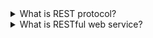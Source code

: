 <details>
  <summary>What is REST protocol?</summary>

Architectural style and set of principles for designing networked applications, primarily used for creating web services:
- stateless
- supports different formats like JSON, XML, etc.
- Client-Server Architecture
- Uniform Interface: Resources are identified by URIs, Clients interact with resources by using representations (JSON, XML, etc.)
</details>

<details>
  <summary>What is RESTful web service?</summary>

A RESTful web service is a web service implemented using HTTP and REST principles.
The common HTTP methods used in RESTful services include: GET, POST, PUT, DELETE, PATCH.
</details>
